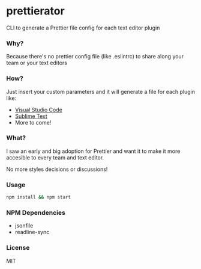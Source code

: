 # prettierator
CLI to generate a Prettier file config for each text editor plugin

### Why?
Because there's no prettier config file (like .eslintrc) to share along your team or your text editors

### How?
Just insert your custom parameters and it will generate a file for each plugin like:
* [Visual Studio Code](https://marketplace.visualstudio.com/items?itemName=esbenp.prettier-vscode)
* [Sublime Text](https://packagecontrol.io/packages/JsPrettier)
* More to come!

### What?
I saw an early and big adoption for Prettier and want it to make it more accesible to every team and text editor.

No more styles decisions or discussions!

### Usage
```bash
npm install && npm start
```

### NPM Dependencies
* jsonfile
* readline-sync


### License
MIT
